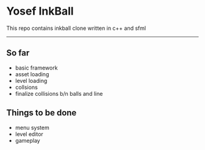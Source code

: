 
 # Yosef InkBall
This repo contains inkball clone written in c++ and sfml


---
## So far
- basic framework
- asset loading
- level loading 
- collsions 
- finalize collisions b/n balls and line

## Things to be done
- menu system
- level editor
- gameplay
  
